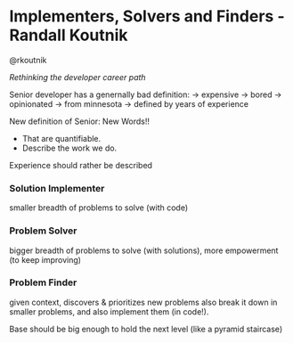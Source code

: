 # Implementers, Solvers and Finders - Randall Koutnik
@rkoutnik

_Rethinking the developer career path_

Senior developer has a genernally bad definition:
-> expensive
-> bored
-> opinionated
-> from minnesota
-> defined by years of experience

New definition of Senior:
New Words!!
* That are quantifiable.
* Describe the work we do.

Experience should rather be described

### Solution Implementer
smaller breadth of problems to solve (with code)

### Problem Solver
bigger breadth of problems to solve (with solutions), more empowerment (to keep improving)

### Problem Finder
given context, discovers & prioritizes new problems
also break it down in smaller problems, and also implement them (in code!).

Base should be big enough to hold the next level (like a pyramid staircase)

